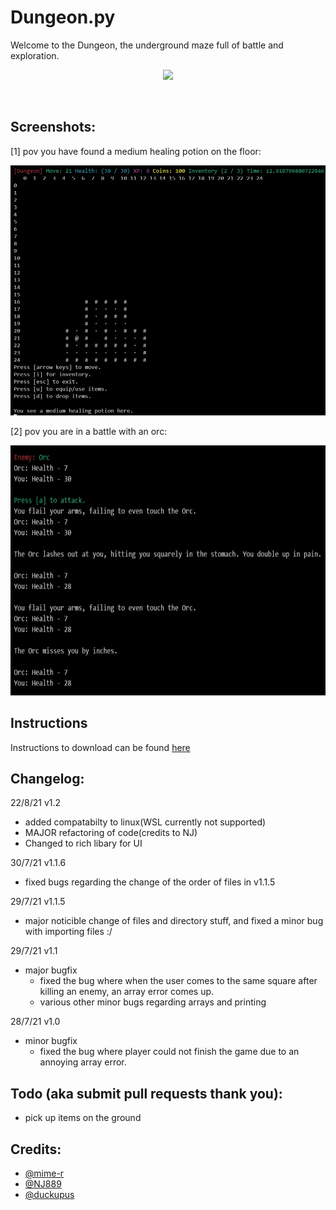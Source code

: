 # Dungeon.py
Welcome to the Dungeon, the underground maze full of battle and exploration.
<p align="center"><img src="/resources/Dungeon.gif?raw=true"/></p>
<br />

## Screenshots:

[1] pov you have found a medium healing potion on the floor:

<img src="/resources/dungeon-1.jpg" width="520" height="400"/>

[2] pov you are in a battle with an orc:

<img src="resources/dungeon-battle.jpg" width="520" height="400"/>

<br />

## Instructions
Instructions to download can be found [here](INSTRUCTIONS.md)

## Changelog:
22/8/21 v1.2
- added compatabilty to linux(WSL currently not supported)
- MAJOR refactoring of code(credits to NJ)
- Changed to rich libary for UI

30/7/21 v1.1.6
- fixed bugs regarding the change of the order of files in v1.1.5

29/7/21 v1.1.5
- major noticible change of files and directory stuff, and fixed a minor bug with importing files :/

29/7/21 v1.1
- major bugfix
  - fixed the bug where when the user comes to the same square after killing an enemy, an array error comes up.
  - various other minor bugs regarding arrays and printing

28/7/21 v1.0
- minor bugfix
  - fixed the bug where player could not finish the game due to an annoying array error.

## Todo (aka submit pull requests thank you):
- pick up items on the ground

## Credits:
- [@mime-r](https://github.com/mime-r)
- [@NJ889](https://github.com/NicholasJohansan)
- [@duckupus](https://github.com/duckupus)
